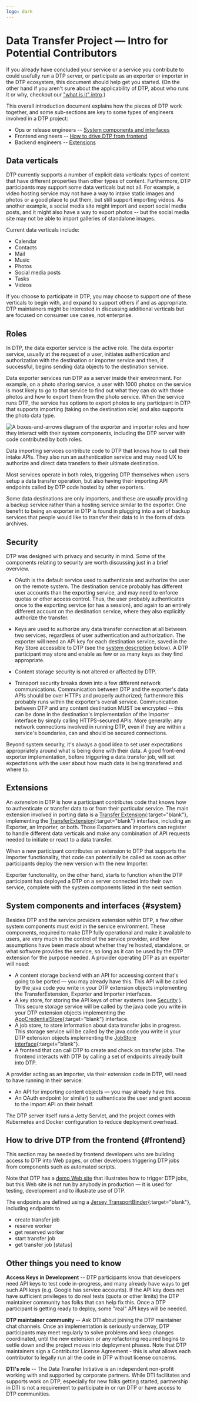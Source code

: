 ```yaml
---
logo: dark
---
```

# Data Transfer Project &mdash; Intro for Potential Contributors

If you already have concluded your service or a service you contribute to could usefully run a DTP server, or participate as an exporter or importer in the DTP ecosystem, this document should help get you started.  (On the other hand if you aren't sure about the applicability of DTP, about who runs it or why, checkout our ["what is it" intro](dtp-what-is-it).)

This overall introduction document explains how the pieces of DTP work together, and some sub-sections are key to some types of engineers involved in a DTP project:
 * Ops or release engineers -- [System components and interfaces](#system)
 * Frontend engineers -- [How to drive DTP from frontend ](#frontend)
 * Backend engineers -- [Extensions](#extensions)

## Data verticals

DTP currently supports a number of explicit data verticals: types of content that have different properties than other types of content.  Furthermore, DTP participants may support some data verticals but not all.  For example, a video hosting service may not have a way to intake static images and photos or a good place to put them, but still support importing videos.  As another example, a social media site might import and export social media posts, and it might also have a way to export photos -- but the social media site may not be able to import galleries of standalone images.

Current data verticals include:
 * Calendar
 * Contacts
 * Mail
 * Music
 * Photos
 * Social media posts
 * Tasks
 * Videos

If you choose to participate in DTP, you may choose to support one of these verticals to begin with, and expand to support others if and as appropriate.  DTP maintainers might be interested in discussing additional verticals but are focused on consumer use cases, not enterprise.

## Roles

In DTP, the data exporter service is the active role.  The data exporter service, usually at the request of a user, initiates authentication and authorization with the destination or importer service and then, if successful, begins sending data objects to the destination service.

Data exporter services run DTP as a server inside their environment.  For example, on a photo sharing service, a user with 1000 photos on the service is most likely to go to that service to find out what they can do with those photos and how to export them from the photo service.  When the service runs DTP, the service has options to export photos to any participant in DTP that supports importing (taking on the destination role) and also supports the photo data type.

<img title="DTP Architecture" alt="A boxes-and-arrows diagram of the exporter and importer roles and how they interact with their system components, including the DTP server with code contributed by both roles." src="/images/DTP architecture.png"/>

Data importing services contribute code to DTP that knows how to call their intake APIs.  They also run an authentication service and may need UX to authorize and direct data transfers to their ultimate destination.

Most services operate in both roles, triggering DTP themselves when users setup a data transfer operation, but also having their importing API endpoints called by DTP code hosted by other exporters.

Some data destinations are only importers, and these are usually providing a backup service rather than a hosting service similar to the exporter.  One benefit to being an exporter in DTP is found in plugging into a set of backup services that people would like to transfer their data to in the form of data archives.

## Security

DTP was designed with privacy and security in mind.  Some of the components relating to security are worth discussing just in a brief overview.

* OAuth is the default service used to authenticate and authorize the user on the remote system.  The destination service probably has different user accounts than the exporting service, and may need to enforce quotas or other access control.  Thus, the user probably authenticates once to the exporting service (or has a session), and again to an entirely different account on the destination service, where they also explicitly authorize the transfer.

* Keys are used to authorize any data transfer connection at all between two services, regardless of user authentication and authorization.  The exporter will need an API key for each destination service, saved in the Key Store accessible to DTP (see the [system description](#system) below).  A DTP participant may store and enable as few or as many keys as they find appropriate.

* Content storage security is not altered or affected by DTP.

* Transport security breaks down into a few different network communications.  Communication between DTP and the exporter's data APIs should be over HTTPs and properly authorized; furthermore this probably runs within the exporter's overall service.  Communication between DTP and any content destination MUST be encrypted -- this can be done in the destination's implementation of the Importer interface by simply calling HTTPS-secured APIs. More generally: any network connections involved in running DTP, even if they are within a service's boundaries, can and should be secured connections.

Beyond system security, it's always a good idea to set user expectations appropriately around what is being done with their data.  A good front-end exporter implementation, before triggering a data transfer job, will set expectations with the user about how much data is being transfered and where to.

## Extensions

An *extension* in DTP is how a participant contributes code that knows how to authenticate or transfer data to or from their particular service.  The main extension involved in porting data is a [Transfer Extension](https://github.com/google/data-transfer-project/tree/master/extensions/data-transfer){:target="blank"}, implementing the [TransferExtension](https://github.com/google/data-transfer-project/blob/master/portability-spi-transfer/src/main/java/org/datatransferproject/spi/transfer/extension/TransferExtension.java){:target="blank"} interface, including an Exporter, an Importer, or both.  Those Exporters and Importers can register to handle different data verticals and make any combination of API requests needed to initiate or react to a data transfer.

When a new participant contributes an extension to DTP that supports the Importer functionality, that code can potentially be called as soon as other participants deploy the new version with the new Importer.

Exporter functonality, on the other hand, starts to function when the DTP participant has deployed a DTP on a server connected into their own service, complete with the system components listed in the next section.

## System components and interfaces {#system}

Besides DTP and the service providers extension within DTP, a few other system components must exist in the service environment.  These components, required to make DTP fully operational and make it available to users, are very much in the control of the service provider, and few assumptions have been made about whether they're hosted, standalone, or what software provides the service, so long as it can be used by the DTP extension for the purpose needed.  A provider operating DTP as an exporter will need:

* A content storage backend with an API for accessing content that's going to be ported &mdash; you may already have this.  This API will be called by the java code you write in your DTP extension objects implementing the TransferExtension,  Exporter and Importer interfaces.
* A key store, for storing the API keys of other systems (see [Security](#security) ).  This secure storage service will be called by the java code you write in your DTP extension objects implementing the [AppCredentialStore](https://github.com/google/data-transfer-project/blob/master/portability-spi-cloud/src/main/java/org/datatransferproject/spi/cloud/storage/AppCredentialStore.java){:target="blank"} interface.
* A job store, to store information about data transfer jobs in progress.  This storage service will be called by the java code you write in your DTP extension objects implementing the [JobStore interface](https://github.com/google/data-transfer-project/blob/master/portability-spi-cloud/src/main/java/org/datatransferproject/spi/cloud/storage/JobStore.java){:target="blank"}.
* A frontend that can call DTP to create and check on transfer jobs.  The frontend interacts with DTP by calling a set of endpoints already built into DTP.

A provider acting as an importer, via their extension code in DTP, will need to have running in their service:
* An API for importing content objects &mdash; you may already have this.
* An OAuth endpoint (or similar) to authenticate the user and grant access to the import API on their behalf.

The DTP server itself runs a Jetty Servlet, and the project comes with Kubernetes and Docker configuration to reduce deployment overhead.

## How to drive DTP from the frontend {#frontend} 

This section may be needed by frontend developers who are building access to DTP into Web pages, or other developers triggering DTP jobs from components such as automated scripts.

Note that DTP has a [demo Web site](https://github.com/google/data-transfer-project/tree/master/distributions/demo-server) that illustrates how to trigger DTP jobs, but this Web site is not run by anybody in production &mdash; it is used for testing, development and to illustrate use of DTP.

The endpoints are defined using a [Jersey TransportBinder](https://github.com/google/data-transfer-project/blob/master/extensions/transport/portability-transport-jettyrest/src/main/java/org/datatransferproject/transport/jettyrest/rest/JerseyTransportBinder.java){:target="blank"}, including endpoints to
* create transfer job
* reserve worker
* get reserved worker
* start transfer job
* get transfer job \[status\]

## Other things you need to know

**Access Keys in Development** -- DTP participants know that developers need API keys to test code in-progress, and many already have ways to get such API keys (e.g. Google has service accounts).  If the API key does not have sufficient privileges to do real tests (quota or other limits) the DTP maintainer community has folks that can help fix this.  Once a DTP participant is getting ready to deploy, some "real" API keys will be needed.

**DTP maintainer community** -- Ask DTI about joining the DTP maintainer chat channels.  Once an implementation is seriously underway, DTP participants may meet regularly to solve problems and keep changes coordinated, until the new extension or any refactoring required begins to settle down and the project moves into deployment phases.  Note that DTP maintainers sign a Contributor License Agreement - this is what allows each contributor to legally run all the code in DTP without license concerns.

**DTI's role** -- The Data Transfer Initiative is an independent non-profit working with and supported by corporate partners.  While DTI facilitates and supports work on DTP, especially for new folks getting started, partnership in DTI is not a requirement to participate in or run DTP or have access to DTP communities.
